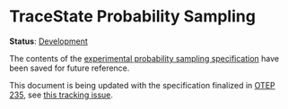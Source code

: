 <!--- Hugo front matter used to generate the website version of this page:
linkTitle: TraceState
--->

# TraceState Probability Sampling

**Status**: [Development](../document-status.md)

The contents of the [experimental probability sampling specification](./tracestate-probability-sampling-experimental.md) have been saved for future reference.

This document is being updated with the specification finalized in [OTEP 235](../../oteps/trace/0235-sampling-threshold-in-trace-state.md), see [this tracking issue](https://github.com/open-telemetry/opentelemetry-specification/issues/1413).
